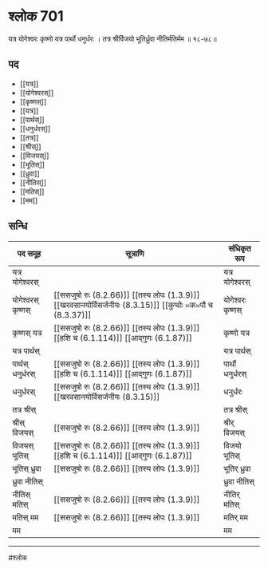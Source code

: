 # श्लोक 701

यत्र योगेश्वरः कृष्णो यत्र पार्थो धनुर्धरः ।
तत्र श्रीर्विजयो भूतिर्ध्रुवा नीतिर्मतिर्मम ॥ १८-७८॥


## पद 

- [[यत्र]]
- [[योगेश्वरस्]]
- [[कृष्णस्]]
- [[यत्र]]
- [[पार्थस्]]
- [[धनुर्धरस्]]
- [[तत्र]]
- [[श्रीस्]]
- [[विजयस्]]
- [[भूतिस्]]
- [[ध्रुवा]]
- [[नीतिस्]]
- [[मतिस्]]
- [[मम]]

## सन्धि

| पद समूह | सूत्राणि | संधिकृत रूप |
| ----- | ----- | ----- |
| यत्र योगेश्वरस् |  | यत्र योगेश्वरस् |
| योगेश्वरस् कृष्णस् |  [[ससजुषो रुः (8.2.66)]] [[तस्य लोपः (1.3.9)]] [[खरवसानयोर्विसर्जनीयः (8.3.15)]] [[कुप्वोः ≍क≍पौ च (8.3.37)]] | योगेश्वरः कृष्णस् |
| कृष्णस् यत्र |  [[ससजुषो रुः (8.2.66)]] [[तस्य लोपः (1.3.9)]] [[हशि च (6.1.114)]] [[आद्गुणः (6.1.87)]] | कृष्णो यत्र |
| यत्र पार्थस् |  | यत्र पार्थस् |
| पार्थस् धनुर्धरस् |  [[ससजुषो रुः (8.2.66)]] [[तस्य लोपः (1.3.9)]] [[हशि च (6.1.114)]] [[आद्गुणः (6.1.87)]] | पार्थो धनुर्धरस् |
| धनुर्धरस् |  [[ससजुषो रुः (8.2.66)]] [[तस्य लोपः (1.3.9)]] [[खरवसानयोर्विसर्जनीयः (8.3.15)]] | धनुर्धरः |
| तत्र श्रीस् |  | तत्र श्रीस् |
| श्रीस् विजयस् |  [[ससजुषो रुः (8.2.66)]] [[तस्य लोपः (1.3.9)]] | श्रीर् विजयस् |
| विजयस् भूतिस् |  [[ससजुषो रुः (8.2.66)]] [[तस्य लोपः (1.3.9)]] [[हशि च (6.1.114)]] [[आद्गुणः (6.1.87)]] | विजयो भूतिस् |
| भूतिस् ध्रुवा |  [[ससजुषो रुः (8.2.66)]] [[तस्य लोपः (1.3.9)]] | भूतिर् ध्रुवा |
| ध्रुवा नीतिस् |  | ध्रुवा नीतिस् |
| नीतिस् मतिस् |  [[ससजुषो रुः (8.2.66)]] [[तस्य लोपः (1.3.9)]] | नीतिर् मतिस् |
| मतिस् मम |  [[ससजुषो रुः (8.2.66)]] [[तस्य लोपः (1.3.9)]] | मतिर् मम |
| मम |  | मम |


---

#श्लोक